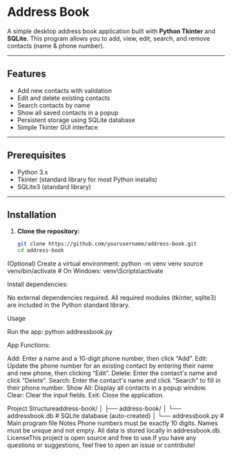# Address Book

A simple desktop address book application built with **Python Tkinter** and **SQLite**. This program allows you to add, view, edit, search, and remove contacts (name & phone number).

---

## Features

- Add new contacts with validation
- Edit and delete existing contacts
- Search contacts by name
- Show all saved contacts in a popup
- Persistent storage using SQLite database
- Simple Tkinter GUI interface

---

## Prerequisites

- Python 3.x
- Tkinter (standard library for most Python installs)
- SQLite3 (standard library)

---

## Installation

1. **Clone the repository:**
   ```bash
   git clone https://github.com/yourusername/address-book.git
   cd address-book


(Optional) Create a virtual environment:
python -m venv venv
source venv/bin/activate  # On Windows: venv\Scripts\activate



Install dependencies:

No external dependencies required.
All required modules (tkinter, sqlite3) are included in the Python standard library.


Usage

Run the app:
python addressbook.py



App Functions:

Add: Enter a name and a 10-digit phone number, then click “Add”.
Edit: Update the phone number for an existing contact by entering their name and new phone, then clicking “Edit”.
Delete: Enter the contact's name and click "Delete".
Search: Enter the contact's name and click "Search" to fill in their phone number.
Show All: Display all contacts in a popup window.
Clear: Clear the input fields.
Exit: Close the application.


Project Structureaddress-book/
│
├── address-book/
│   └── addressbook.db    # SQLite database (auto-created)
│
└── addressbook.py        # Main program file
Notes
Phone numbers must be exactly 10 digits.
Names must be unique and not empty.
All data is stored locally in addressbook.db.
LicenseThis project is open source and free to use.If you have any questions or suggestions, feel free to open an issue or contribute!